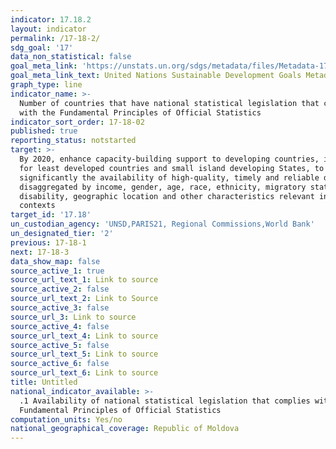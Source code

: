 ```yaml
---
indicator: 17.18.2
layout: indicator
permalink: /17-18-2/
sdg_goal: '17'
data_non_statistical: false
goal_meta_link: 'https://unstats.un.org/sdgs/metadata/files/Metadata-17-18-02.pdf'
goal_meta_link_text: United Nations Sustainable Development Goals Metadata (pdf 468kB)
graph_type: line
indicator_name: >-
  Number of countries that have national statistical legislation that complies
  with the Fundamental Principles of Official Statistics
indicator_sort_order: 17-18-02
published: true
reporting_status: notstarted
target: >-
  By 2020, enhance capacity-building support to developing countries, including
  for least developed countries and small island developing States, to increase
  significantly the availability of high-quality, timely and reliable data
  disaggregated by income, gender, age, race, ethnicity, migratory status,
  disability, geographic location and other characteristics relevant in national
  contexts
target_id: '17.18'
un_custodian_agency: 'UNSD,PARIS21, Regional Commissions,World Bank'
un_designated_tier: '2'
previous: 17-18-1
next: 17-18-3
data_show_map: false
source_active_1: true
source_url_text_1: Link to source
source_active_2: false
source_url_text_2: Link to Source
source_active_3: false
source_url_3: Link to source
source_active_4: false
source_url_text_4: Link to source
source_active_5: false
source_url_text_5: Link to source
source_active_6: false
source_url_text_6: Link to source
title: Untitled
national_indicator_available: >-
  .1 Availability of national statistical legislation that complies with the
  Fundamental Principles of Official Statistics
computation_units: Yes/no
national_geographical_coverage: Republic of Moldova
---
```

